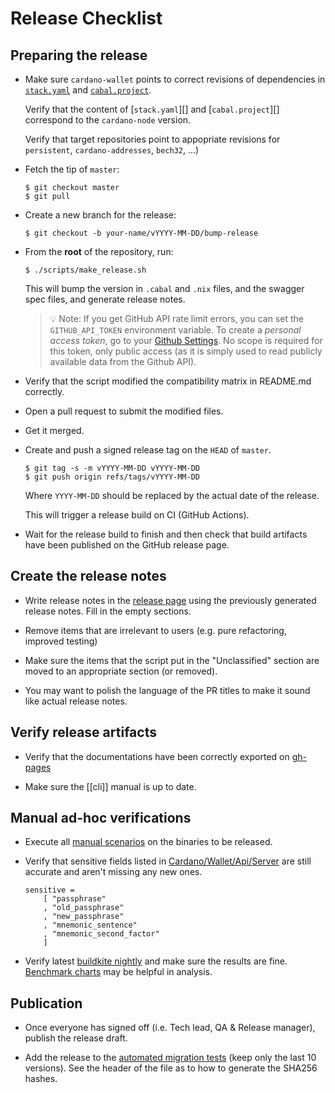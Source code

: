 # Release Checklist

## Preparing the release

- Make sure `cardano-wallet` points to correct revisions of dependencies in
  [`stack.yaml`](https://github.com/input-output-hk/cardano-wallet/blob/master/stack.yaml) and
  [`cabal.project`](https://github.com/input-output-hk/cardano-wallet/blob/master/cabal.project).

  Verify that the content of [`stack.yaml`][] and [`cabal.project`][] correspond to the `cardano-node` version.

  Verify that target repositories point to appopriate revisions for `persistent`, `cardano-addresses`, `bech32`, ...)

- Fetch the tip of `master`:

  ```shell
  $ git checkout master
  $ git pull
  ```

- Create a new branch for the release:

  ```shell
  $ git checkout -b your-name/vYYYY-MM-DD/bump-release
  ```

- From the **root** of the repository, run:

  ```shell
  $ ./scripts/make_release.sh
  ```

  This will bump the version in `.cabal` and `.nix` files, and the
  swagger spec files, and generate release notes.

  > :bulb: Note: If you get GitHub API rate limit errors, you can
  > set the `GITHUB_API_TOKEN` environment variable. To create a
  > _personal access token_, go to your
  > [Github Settings](https://github.com/settings/tokens).
  > No scope is required for this token, only public access (as it
  > is simply used to read publicly available data from the Github
  > API).

- Verify that the script modified the compatibility matrix in README.md correctly.

- Open a pull request to submit the modified files.

- Get it merged.

- Create and push a signed release tag on the `HEAD` of `master`.

  ```shell
  $ git tag -s -m vYYYY-MM-DD vYYYY-MM-DD
  $ git push origin refs/tags/vYYYY-MM-DD
  ```

  Where `YYYY-MM-DD` should be replaced by the actual date of the release.

  This will trigger a release build on CI (GitHub Actions).

- Wait for the release build to finish and then check that
  build artifacts have been published on the GitHub release page.

## Create the release notes

- Write release notes in the
  [release page](https://github.com/input-output-hk/cardano-wallet/releases)
  using the previously generated release notes. Fill in the empty
  sections.

- Remove items that are irrelevant to users (e.g. pure
  refactoring, improved testing)

- Make sure the items that the script put in the "Unclassified"
  section are moved to an appropriate section (or removed).

- You may want to polish the language of the PR titles to make it
  sound like actual release notes.


## Verify release artifacts

- Verify that the documentations have been correctly exported on
  [gh-pages](https://github.com/input-output-hk/cardano-wallet/tree/gh-pages)

- Make sure the [[cli]] manual is up to date.


## Manual ad-hoc verifications

- Execute all [manual scenarios](https://github.com/input-output-hk/cardano-wallet/tree/master/test/manual) on the binaries to be released.

- Verify that sensitive fields listed in [Cardano/Wallet/Api/Server](https://github.com/input-output-hk/cardano-wallet/blob/master/lib/core/src/Cardano/Wallet/Api/Server.hs#L409) are still accurate and aren't missing any new ones.
  ```
  sensitive =
      [ "passphrase"
      , "old_passphrase"
      , "new_passphrase"
      , "mnemonic_sentence"
      , "mnemonic_second_factor"
      ]
  ```

- Verify latest [buildkite nightly](https://buildkite.com/input-output-hk/cardano-wallet-nightly) and make sure the results are fine. [Benchmark charts](http://cardano-wallet-benchmarks.herokuapp.com/) may be helpful in analysis.

## Publication

- Once everyone has signed off (i.e. Tech lead, QA & Release manager), publish the release draft.

- Add the release to the [automated migration tests](https://github.com/input-output-hk/cardano-wallet/blob/master/nix/migration-tests.nix#L44-L61) (keep only the last 10 versions). See the header of the file as to how to generate the SHA256 hashes.
